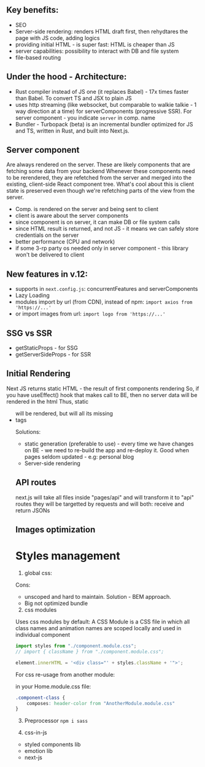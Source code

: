 ## Key benefits:
- SEO
- Server-side rendering: renders HTML draft first, then rehydtares the page with JS code, adding logics
- providing initial HTML - is super fast: HTML is cheaper than JS
- server capabilities: possibility to interact with DB and file system
- file-based routing

## Under the hood - Architecture:
- Rust compiler instead of JS one (it replaces Babel) - 17x times faster than Babel. To convert TS and JSX to plain JS
- uses http streaming (like websocket, but comparable to walkie talkie - 1 way direction at a time) for serverComponents (progressive SSR). For server component - you indicate `server` in comp. name
- Bundler - Turbopack (beta) is an incremental bundler optimized for JS and TS, written in Rust, and built into Next.js.

## Server component
Are always rendered on the server. These are likely components that are fetching some data from your backend
Whenever these components need to be rerendered, they are refetched from the server and merged into the existing, client-side React component tree. 
What's cool about this is client state is preserved even though we're refetching parts of the view from the server.

- Comp. is rendered on the server and being sent to client
- client is aware about the server components
- since component is on server, it can make DB or file system calls
- since HTML result is returned, and not JS - it means we can safely store credentials on the server
- better performance (CPU and network)
- if some 3-rp party os needed only in server component - this library won't be delivered to client

## New features in v.12:
- supports in `next.config.js`: concurrentFeatures and serverComponents
- Lazy Loading
- modules import by url (from CDN), instead of npm:
`import axios from 'https://...'`
- or import images from url:
`import logo from 'https://...'`

## SSG vs SSR
- getStaticProps - for SSG
- getServerSideProps - for SSR

## Initial Rendering
Next JS returns static HTML - the result of first components rendering
So, if you have useEffect() hook that makes call to BE, then no server data will be rendered in the html
Thus, static <ul> will be rendered, but will all its missing <li> tags

Solutions:
- static generation (preferable to use) - every time we have changes on BE - we need to re-build the app and re-deploy it. 
Good when pages seldom updated - e.g: personal blog
- Server-side rendering

## API routes
next.js will take all files inside "pages/api" and will transform it to "api" routes
they will be targetted by requests and will both: receive and return JSONs

## Images optimization


# Styles management
1. global css:
   
Cons:
- unscoped and hard to maintain. Solution - BEM approach.
- Big not optimized bundle

2. css modules
   
Uses css modules by default:
A CSS Module is a CSS file in which all class names and animation names are scoped locally and used in individual component

```javascript
import styles from "./component.module.css";
// import { className } from "./component.module.css";

element.innerHTML = '<div class="' + styles.className + '">';
```

For css re-usage from another module:
    
in your Home.module.css file:
```css
.component-class {
    composes: header-color from "AnotherModule.module.css"
}
```

3. Preprocessor
`npm i sass`

4. css-in-js
- styled components lib
- emotion lib
- next-js <style jsx> with string literal

Benefit: 
- you can pass dynamic variables in styles
- styles are scoped to the component

```jsx
<style jsx>
    {`
       h1 {
         color: ${colorValueFromComponent};
       }
    `}
</style>
<nav>
    <h1>Title</h1>
</nav>
```

5. utility class library:
- Tailwind
- Windy CSS

6. CSS framework:
- Bootstrap
- Materialize
- Bulma

Pros: 
- prebuilt component
- collection of styles

To use:
1. `npm i bootstrap`
2. `import 'bootstrap/dist/css/bootstrap.css'` in your component

cons:
- large bundle size


7. component library:
- React Bootstrap
- Material UI
- Mantine
